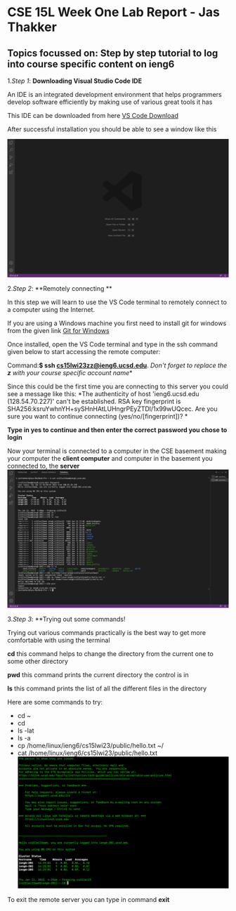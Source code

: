# CSE 15L Week One Lab Report - Jas Thakker
## Topics focussed on: Step by step tutorial to log into course specific content on ieng6

1.*Step 1*: **Downloading Visual Studio Code IDE**

An IDE is an integrated development environment that helps programmers develop software efficiently by making use of various great tools it has

This IDE can be downloaded from here [VS Code Download](https://code.visualstudio.com/)

After successful installation you should be able to see a window like this

![Image](vsCode.png)

2.*Step 2*: **Remotely connecting **

In this step we will learn to use the VS Code terminal to remotely connect to a computer using the Internet.

If you are using a Windows machine you first need to install git for windows from the given link [Git for Windows](https://gitforwindows.org/)

Once installed, open the VS Code terminal and type in the ssh command given below to start accessing the remote computer:

Command:**$ ssh cs15lwi23zz@ieng6.ucsd.edu**.  *Don't forget to replace the **z** with your course specific account name**

Since this could be the first time you are connecting to this server you could see a message like this:
*The authenticity of host 'ieng6.ucsd.edu (128.54.70.227)' can't be established.
RSA key fingerprint is SHA256:ksruYwhnYH+sySHnHAtLUHngrPEyZTDl/1x99wUQcec.
Are you sure you want to continue connecting (yes/no/[fingerprint])? *

**Type in yes to continue and then enter the correct password you chose to login**

Now your terminal is connected to a computer in the CSE basement making your computer the **client computer** and computer in the basement you connected to, the **server**
![Image](remoteAccess.png)


3.*Step 3*: **Trying out some commands!

Trying out various commands practically is the best way to get more comfortable with using the terminal

**cd** this command helps to change the directory from the current one to some other directory

**pwd** this command prints the current directory the control is in

**ls** this command prints the list of all the different files in the directory

Here are some commands to try:

* cd ~
* cd
* ls -lat
* ls -a
* cp /home/linux/ieng6/cs15lwi23/public/hello.txt ~/
* cat /home/linux/ieng6/cs15lwi23/public/hello.txt\
![Image](runningCommands.png)

To exit the remote server you can type in command **exit**







